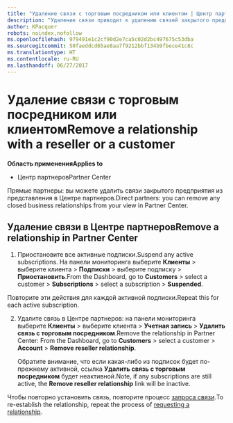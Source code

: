 ```yaml
---
title: "Удаление связи с торговым посредником или клиентом | Центр партнеров"
description: "Удаление связи приводит к удалению связей закрытого предприятия из представления в Центре партнеров."
author: KPacquer
robots: noindex,nofollow
ms.openlocfilehash: 979491e1c2cf90d2e7ca5c02d2bc497675c53dba
ms.sourcegitcommit: 50faeddcd65ae8aa7f9212bbf134b9fbece41c8c
ms.translationtype: HT
ms.contentlocale: ru-RU
ms.lasthandoff: 06/27/2017
---
```

# <a name="remove-a-relationship-with-a-reseller-or-a-customer"></a><span data-ttu-id="428ae-103">Удаление связи с торговым посредником или клиентом</span><span class="sxs-lookup"><span data-stu-id="428ae-103">Remove a relationship with a reseller or a customer</span></span>

**<span data-ttu-id="428ae-104">Область применения</span><span class="sxs-lookup"><span data-stu-id="428ae-104">Applies to</span></span>**

-   <span data-ttu-id="428ae-105">Центр партнеров</span><span class="sxs-lookup"><span data-stu-id="428ae-105">Partner Center</span></span>

<span data-ttu-id="428ae-106">Прямые партнеры: вы можете удалить связи закрытого предприятия из представления в Центре партнеров.</span><span class="sxs-lookup"><span data-stu-id="428ae-106">Direct partners: you can remove any closed business relationships from your view in Partner Center.</span></span>

## <a name="remove-a-relationship-in-partner-center"></a><span data-ttu-id="428ae-107">Удаление связи в Центре партнеров</span><span class="sxs-lookup"><span data-stu-id="428ae-107">Remove a relationship in Partner Center</span></span>

1.  <span data-ttu-id="428ae-108">Приостановите все активные подписки.</span><span class="sxs-lookup"><span data-stu-id="428ae-108">Suspend any active subscriptions.</span></span> <span data-ttu-id="428ae-109">На панели мониторинга выберите **Клиенты** > выберите клиента > **Подписки** > выберите подписку > **Приостановить**.</span><span class="sxs-lookup"><span data-stu-id="428ae-109">From the Dashboard, go to **Customers** > select a customer > **Subscriptions** > select a subscription > **Suspended**.</span></span> 

   <span data-ttu-id="428ae-110">Повторите эти действия для каждой активной подписки.</span><span class="sxs-lookup"><span data-stu-id="428ae-110">Repeat this for each active subscription.</span></span>

2.  <span data-ttu-id="428ae-111">Удалите связь в Центре партнеров: на панели мониторинга выберите **Клиенты** > выберите клиента > **Учетная запись** > **Удалить связь с торговым посредником**.</span><span class="sxs-lookup"><span data-stu-id="428ae-111">Remove the relationship in Partner Center: From the Dashboard, go to **Customers** > select a customer > **Account** > **Remove reseller relationship**.</span></span>

    <span data-ttu-id="428ae-112">Обратите внимание, что если какая-либо из подписок будет по-прежнему активной, ссылка **Удалить связь с торговым посредником** будет неактивной.</span><span class="sxs-lookup"><span data-stu-id="428ae-112">Note, if any subscriptions are still active, the **Remove reseller relationship** link will be inactive.</span></span> 

<span data-ttu-id="428ae-113">Чтобы повторно установить связь, повторите процесс [запроса связи](request-a-relationship-with-a-customer.md).</span><span class="sxs-lookup"><span data-stu-id="428ae-113">To re-establish the relationship, repeat the process of [requesting a relationship](request-a-relationship-with-a-customer.md).</span></span>
